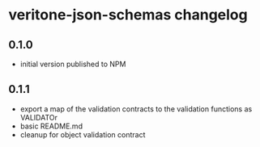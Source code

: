 # veritone-json-schemas changelog

## 0.1.0
* initial version published to NPM

## 0.1.1
* export a map of the validation contracts to the validation functions as VALIDATOr
* basic README.md
* cleanup for object validation contract